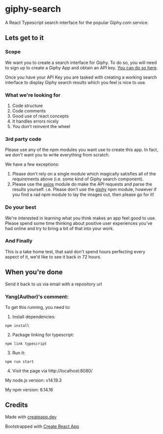 # giphy-search

A React Typescript search interface for the popular Giphy.com service.

## Lets get to it

### Scope

We want you to create a search interface for Giphy. To do so, you will need to sign up to create a Giphy App and obtain an API key. [You can do so here][1].

Once you have your API Key you are tasked with creating a working search interface to display Giphy search results which you feel is nice to use.

### What we're looking for

1. Code structure
1. Code comments
1. Good use of react concepts
1. It handles errors nicely
1. You don't reinvent the wheel

### 3rd party code

Please use any of the npm modules you want use to create this app. In fact, we don't want you to write everything from scratch.

We have a few exceptions:

1. Please don't rely on a single module which magically satisfies all of the requirements above (i.e. some kind of Giphy search component).
1. Please use the [axios][3] module do make the API requests and parse the results yourself. i.e. Please don't use the [giphy][2] npm module, however if you find a rad npm module to lay the images out, then please go for it!

### Do your best

We're interested in learning what you think makes an app feel good to use. Please spend some time thinking about positive user experiences you've had online and try to bring a bit of that into your work.

### And Finally

This is a take home test, that said don't spend hours perfecting every aspect of it, we'd like to see it back in 72 hours.

## When you're done

Send it back to us via email with a repository url

### Yang(Author)'s comment:

To get this running, you need to:

1. Install dependencies:
```
npm install
```

2. Package linking for typescript:
```
npm link typescript
```

3. Run it:
```
npm run start
```

4. Visit the page via http://localhost:8080/

My node.js version: v14.19.3

My npm version: 6.14.16

## Credits

Made with [createapp.dev](https://createapp.dev/)

Bootstrapped with [Create React App](https://github.com/facebook/create-react-app)

[1]: https://developers.giphy.com/dashboard/?create=true
[2]: https://www.npmjs.com/package/giphy
[3]: https://github.com/axios/axios
